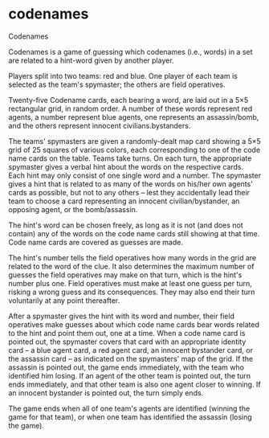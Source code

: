 # codenames

Codenames

Codenames is a game of guessing which codenames (i.e., words) in a set are related to a hint-word given by another player.

Players split into two teams: red and blue. One player of each team is selected as the team's spymaster; the others are field operatives.

Twenty-five Codename cards, each bearing a word, are laid out in a 5×5 rectangular grid, in random order. A number of these words represent red agents, a number represent blue agents, one represents an assassin/bomb, and the others represent innocent civilians.bystanders.

The teams' spymasters are given a randomly-dealt map card showing a 5×5 grid of 25 squares of various colors, each corresponding to one of the code name cards on the table. Teams take turns. On each turn, the appropriate spymaster gives a verbal hint about the words on the respective cards. Each hint may only consist of one single word and a number. The spymaster gives a hint that is related to as many of the words on his/her own agents' cards as possible, but not to any others – lest they accidentally lead their team to choose a card representing an innocent civilian/bystander, an opposing agent, or the bomb/assassin.

The hint's word can be chosen freely, as long as it is not (and does not contain) any of the words on the code name cards still showing at that time. Code name cards are covered as guesses are made.

The hint's number tells the field operatives how many words in the grid are related to the word of the clue. It also determines the maximum number of guesses the field operatives may make on that turn, which is the hint's number plus one. Field operatives must make at least one guess per turn, risking a wrong guess and its consequences. They may also end their turn voluntarily at any point thereafter.

After a spymaster gives the hint with its word and number, their field operatives make guesses about which code name cards bear words related to the hint and point them out, one at a time. When a code name card is pointed out, the spymaster covers that card with an appropriate identity card – a blue agent card, a red agent card, an innocent bystander card, or the assassin card – as indicated on the spymasters' map of the grid. If the assassin is pointed out, the game ends immediately, with the team who identified him losing. If an agent of the other team is pointed out, the turn ends immediately, and that other team is also one agent closer to winning. If an innocent bystander is pointed out, the turn simply ends.

The game ends when all of one team's agents are identified (winning the game for that team), or when one team has identified the assassin (losing the game).
